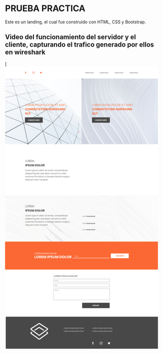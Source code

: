 # PRUEBA PRACTICA
Este es un landing, el cual fue construido con HTML, CSS y Bootstrap.

## Video del funcionamiento del servidor y el cliente, capturando el trafico generado por ellos en wireshark
[![Watch the video](Prueba.png)

